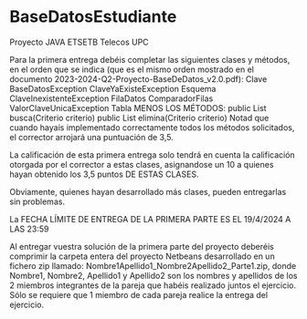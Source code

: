 # BaseDatosEstudiante
Proyecto JAVA ETSETB Telecos UPC

Para la primera entrega debéis completar las siguientes clases y métodos, en el orden que se indica (que es el mismo orden mostrado en el documento 2023-2024-Q2-Proyecto-BaseDeDatos_v2.0.pdf):
Clave
BaseDatosException
ClaveYaExisteException
Esquema
ClaveInexistenteException
FilaDatos
ComparadorFilas
ValorClaveUnicaException
Tabla MENOS LOS MÉTODOS: 
	public List<FilaDatos> busca(Criterio criterio)
	public List<FilaDatos> elimina(Criterio criterio)
Notad que cuando hayaís implementado correctamente todos los métodos solicitados, el corrector arrojará una puntuación de 3,5.

La calificación de esta primera entrega solo tendrá en cuenta la calificación otorgada por el corrector a estas clases, asignandose un 10 a quienes hayan obtenido los 3,5 puntos DE ESTAS CLASES.

Obviamente, quienes hayan desarrollado más clases, pueden entregarlas sin problemas.

La FECHA LÍMITE DE ENTREGA DE LA PRIMERA PARTE ES EL 19/4/2024 A LAS 23:59

Al entregar vuestra solución de la primera parte del proyecto deberéis comprimir la carpeta entera del proyecto Netbeans desarrollado en un fichero zip llamado: Nombre1Apellido1_Nombre2Apellido2_Parte1.zip, donde Nombre1, Nombre2, Apellido1 y Apellido2 son los nombres y apellidos de los 2 miembros integrantes de la pareja que habéis realizado juntos el ejercicio. Sólo se requiere que 1 miembro de cada pareja realice la entrega del ejercicio.
